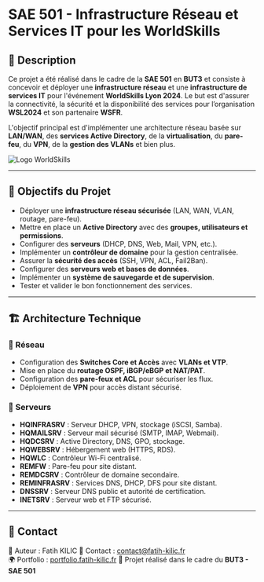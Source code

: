 # SAE 501 - Infrastructure Réseau et Services IT pour les WorldSkills

## 📖 Description

Ce projet a été réalisé dans le cadre de la **SAE 501** en **BUT3** et consiste à concevoir et déployer une **infrastructure réseau** et une **infrastructure de services IT** pour l'événement **WorldSkills Lyon 2024**. Le but est d'assurer la connectivité, la sécurité et la disponibilité des services pour l’organisation **WSL2024** et son partenaire **WSFR**.

L'objectif principal est d'implémenter une architecture réseau basée sur **LAN/WAN**, des **services Active Directory**, de la **virtualisation**, du **pare-feu**, du **VPN**, de la **gestion des VLANs** et bien plus.

![Logo WorldSkills](https://www.worldskills-france.org/app/uploads/2023/04/317329546_514507990716543_5491866302264516748_n.jpg)

---

## 🚀 Objectifs du Projet

- Déployer une **infrastructure réseau sécurisée** (LAN, WAN, VLAN, routage, pare-feu).
- Mettre en place un **Active Directory** avec des **groupes, utilisateurs et permissions**.
- Configurer des **serveurs** (DHCP, DNS, Web, Mail, VPN, etc.).
- Implémenter un **contrôleur de domaine** pour la gestion centralisée.
- Assurer la **sécurité des accès** (SSH, VPN, ACL, Fail2Ban).
- Configurer des **serveurs web et bases de données**.
- Implémenter un **système de sauvegarde et de supervision**.
- Tester et valider le bon fonctionnement des services.

---

## 🏗️ Architecture Technique

### 🔹 Réseau

- Configuration des **Switches Core et Accès** avec **VLANs et VTP**.
- Mise en place du **routage OSPF, iBGP/eBGP et NAT/PAT**.
- Configuration des **pare-feux et ACL** pour sécuriser les flux.
- Déploiement de **VPN** pour accès distant sécurisé.

### 🔹 Serveurs

- **HQINFRASRV** : Serveur DHCP, VPN, stockage (iSCSI, Samba).
- **HQMAILSRV** : Serveur mail sécurisé (SMTP, IMAP, Webmail).
- **HQDCSRV** : Active Directory, DNS, GPO, stockage.
- **HQWEBSRV** : Hébergement web (HTTPS, RDS).
- **HQWLC** : Contrôleur Wi-Fi centralisé.
- **REMFW** : Pare-feu pour site distant.
- **REMDCSRV** : Contrôleur de domaine secondaire.
- **REMINFRASRV** : Services DNS, DHCP, DFS pour site distant.
- **DNSSRV** : Serveur DNS public et autorité de certification.
- **INETSRV** : Serveur web et FTP sécurisé.


---

## 📢 Contact

📝 Auteur : Fatih KILIC
📧 Contact : [contact@fatih-kilic.fr](mailto:contact@fatih-kilic.fr)  
🌍 Portfolio : [portfolio.fatih-kilic.fr](portfolio.fatih-kilic.fr)
📌 Projet réalisé dans le cadre du **BUT3 - SAE 501**
